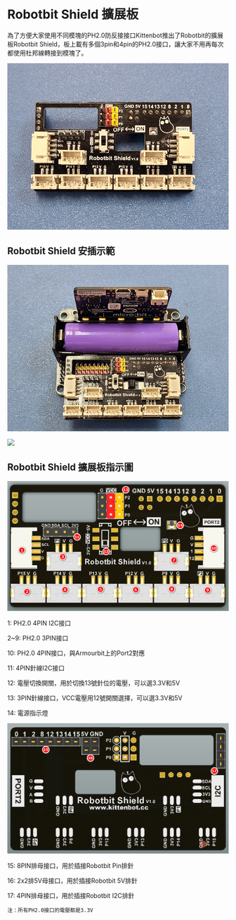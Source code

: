 # Robotbit Shield 擴展板

為了方便大家使用不同模塊的PH2.0防反接接口Kittenbot推出了Robotbit的擴展板Robotbit Shield，板上載有多個3pin和4pin的PH2.0接口，讓大家不用再每次都使用杜邦線轉接到模塊了。

![](../RBimage/shield4.jpg) 

## Robotbit Shield 安插示範

![](../RBimage/shield3.jpg) 

![](../RBimage/shield5.gif)

## Robotbit Shield 擴展板指示圖

![](../RBimage/shield1.jpg) 

1: PH2.0 4PIN I2C接口           

2~9: PH2.0 3PIN接口                    
   
10: PH2.0 4PIN接口，與Armourbit上的Port2對應    
                 
11: 4PIN針線I2C接口                    
 
12: 電壓切換開關，用於切換13號針位的電壓，可以選3.3V和5V   
               
13: 3PIN針線接口，VCC電壓用12號開關選擇，可以選3.3V和5V 
                       
14: 電源指示燈                       

![](../RBimage/shield2.jpg) 

15: 8PIN排母接口，用於插接Robotbit Pin排針
     
16: 2x2排5V母接口，用於插接Robotbit 5V排針  
      
17: 4PIN排母接口，用於插接Robotbit I2C排針 
    
    注：所有PH2.0接口的電壓都是3.3V

